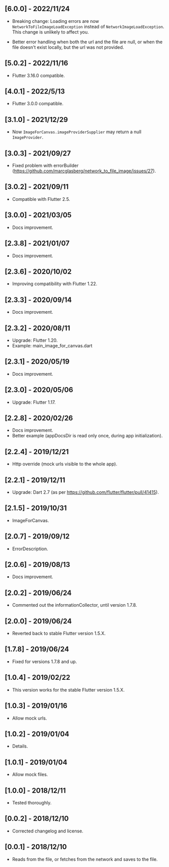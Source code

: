 ## [6.0.0] - 2022/11/24

* Breaking change: Loading errors are now `NetworkToFileImageLoadException` instead
  of `NetworkImageLoadException`. This change is unlikely to affect you.

* Better error handling when both the url and the file are null, or when the file doesn't exist
  locally, but the url was not provided.

## [5.0.2] - 2022/11/16

* Flutter 3.16.0 compatible.

## [4.0.1] - 2022/5/13

* Flutter 3.0.0 compatible.

## [3.1.0] - 2021/12/29

* Now `ImageForCanvas.imageProviderSupplier` may return a null `ImageProvider`.

## [3.0.3] - 2021/09/27

* Fixed problem with errorBuilder (https://github.com/marcglasberg/network_to_file_image/issues/27).

## [3.0.2] - 2021/09/11

* Compatible with Flutter 2.5.

## [3.0.0] - 2021/03/05

* Docs improvement.

## [2.3.8] - 2021/01/07

* Docs improvement.

## [2.3.6] - 2020/10/02

* Improving compatibility with Flutter 1.22.

## [2.3.3] - 2020/09/14

* Docs improvement.

## [2.3.2] - 2020/08/11

* Upgrade: Flutter 1.20.
* Example: main_image_for_canvas.dart

## [2.3.1] - 2020/05/19

* Docs improvement.

## [2.3.0] - 2020/05/06

* Upgrade: Flutter 1.17.

## [2.2.8] - 2020/02/26

* Docs improvement.
* Better example (appDocsDir is read only once, during app initialization).

## [2.2.4] - 2019/12/21

* Http override (mock urls visible to the whole app).

## [2.2.1] - 2019/12/11

* Upgrade: Dart 2.7 (as per https://github.com/flutter/flutter/pull/41415).

## [2.1.5] - 2019/10/31

* ImageForCanvas.

## [2.0.7] - 2019/09/12

* ErrorDescription.

## [2.0.6] - 2019/08/13

* Docs improvement.

## [2.0.2] - 2019/06/24

* Commented out the informationCollector, until version 1.7.8.

## [2.0.0] - 2019/06/24

* Reverted back to stable Flutter version 1.5.X.

## [1.7.8] - 2019/06/24

* Fixed for versions 1.7.8 and up.

## [1.0.4] - 2019/02/22

* This version works for the stable Flutter version 1.5.X.

## [1.0.3] - 2019/01/16

* Allow mock urls.

## [1.0.2] - 2019/01/04

* Details.

## [1.0.1] - 2019/01/04

* Allow mock files.

## [1.0.0] - 2018/12/11

* Tested thoroughly.

## [0.0.2] - 2018/12/10

* Corrected changelog and license.

## [0.0.1] - 2018/12/10

* Reads from the file, or fetches from the network and saves to the file.



